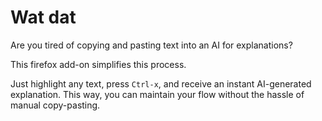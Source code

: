# Wat dat

Are you tired of copying and pasting text into an AI for explanations?

This firefox add-on simplifies this process.

Just highlight any text, press `Ctrl-x`, and receive an instant AI-generated explanation. This way, you can maintain your flow without the hassle of manual copy-pasting.

